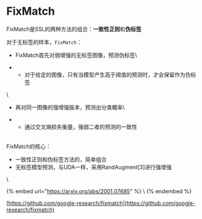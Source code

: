 # FixMatch



FixMatch是SSL的两种方法的组合：**一致性正则**和**伪标签**



对于无标签的样本，`FixMatch`：

* FixMatch首先对弱增强的无标签图像，预测伪标签\

*
  * 对于给定的图像，只有当模型产生高于阈值的预测时，才会保留作为伪标签

\


* 再对同一图像的强增强版本，预测出分类概率\

*
  * 通过交叉熵损失衡量，强弱二者的预测的一致性

\
FixMatch的核心：

* 一致性正则和伪标签方法的，简单组合
* 无标签模型预测，与UDA一样，采用RandAugment\[3]进行强增强



\




{% embed url="https://arxiv.org/abs/2001.07685" %}
\\
{% endembed %}

[https://github.com/google-research/fixmatch](https://github.com/google-research/fixmatch)
